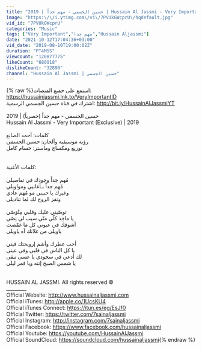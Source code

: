 ```yaml
---
title: "حسين الجسمي - مهم جداً | 2019 | Hussain Al Jassmi - Very Important"
image: "https:\/\/i.ytimg.com\/vi\/7PVUkGWcprU\/hqdefault.jpg"
vid_id: "7PVUkGWcprU"
categories: "Music"
tags: ["Very Important","مهم جدا","Hussain Aljassmi"]
date: "2021-10-12T17:04:36+03:00"
vid_date: "2019-08-10T19:00:02Z"
duration: "PT4M5S"
viewcount: "120877775"
likeCount: "680918"
dislikeCount: "32890"
channel: "Hussain Al Jassmi | حسين الجسمي"
---
```

{% raw %}استمع على جميع المنصات: <a rel="nofollow" target="blank" href="https://hussainjassmi.lnk.to/VeryImportantID">https://hussainjassmi.lnk.to/VeryImportantID</a><br />اشترك في قناة حسين الجسمي الرسمية: <a rel="nofollow" target="blank" href="http://bit.ly/HussainAlJassmiYT">http://bit.ly/HussainAlJassmiYT</a><br /><br />حسين الجسمي - مهم جداً (حصرياً) | 2019<br />Hussain Al Jassmi - Very Important (Exclusive) | 2019<br /><br />كلمات: أحمد الصانع<br />رؤية موسيقية وألحان: حسين الجسمي <br />توزيع ومكساج وماستر: حسام كامل <br /><br /><br />كلمات الأغنية:<br /><br />مُهم جداً وجودك في تفاصيلي<br />مُهم جداً  بـأغانيي ومواويلي<br />وغيرك يا حبيبي مو مُهم عادي<br />وتفز الروح لك لما تناديلي<br /><br />توصّيني عليك وقلبي مِتْوَصّي <br />يا ماخِذ كلّي منّي سيب لي نِصّي<br />أشوفك في عيوني كل ما غمّضت<br />ياويلي من غلاتك  آه ياويلي<br /><br />أحب عطرك  وأشم إرويحتك فيني<br />يا كل الناس في قلبي وفي عيني<br />لك أدعي في سجودي يا عسى تبقى<br />يا شمس الصبح إنته ويا قمر ليلي<br /><br /><br />HUSSAIN AL JASSMI. All rights reserved © <br />ـــــــــــــ<br />Official Website: <a rel="nofollow" target="blank" href="http://www.hussainaljassmi.com">http://www.hussainaljassmi.com</a><br />Official iTunes: <a rel="nofollow" target="blank" href="http://apple.co/1UcsKU4">http://apple.co/1UcsKU4</a><br />Official iTunes Connect: <a rel="nofollow" target="blank" href="https://itun.es/eg/EsJf0">https://itun.es/eg/EsJf0</a><br />Official Twitter: <a rel="nofollow" target="blank" href="https://twitter.com/7sainaljassmi">https://twitter.com/7sainaljassmi</a> <br />Official Instagram: <a rel="nofollow" target="blank" href="http://instagram.com/7sainaljassmi">http://instagram.com/7sainaljassmi</a> <br />Official Facebook: <a rel="nofollow" target="blank" href="https://www.facebook.com/hussainaljassmi">https://www.facebook.com/hussainaljassmi</a><br />Official Youtube: <a rel="nofollow" target="blank" href="https://youtube.com/HussainAlJassmi">https://youtube.com/HussainAlJassmi</a> <br />Official SoundCloud: <a rel="nofollow" target="blank" href="https://soundcloud.com/hussainaljassmi">https://soundcloud.com/hussainaljassmi</a>{% endraw %}
